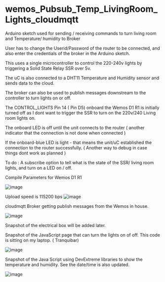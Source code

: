 # wemos_Pubsub_Temp_LivingRoom_Lights_cloudmqtt
Arduino sketch used for sending / receiving commands to turn living room and Temperature/ humidity to Broker

User has to change the Userid/Password of the router to be connected, and also enter the credentials of the broker in the Arduino sketch.

This uses a single microcontroller to control the 220-240v lights by triggering a Solid State Relay SSR over 5v.

The uC is also connected to a DHT11 Temperature and Humidity sensor and sends data to the cloud.

The broker can also be used to publish messages downstream to the controller to turn lights on or off.

The CONTROL_LIGHTS Pin 14 ( Pin D5) onboard the Wemos D1 R1 is initially turned off as I dont want to trigger the SSR to turn on the 220v/240 Living room lights on.

The onboard LED is off until the unit connects to the router ( another indicator that the connection is not done when connected )

If the onboard-blue LED is light - that means the unit/uC established the connection to the router successfully. ( Another way to debug in case things dont work as planned )

To do :
A subscribe option to tell what is the state of the SSR/ living room lights, and turn on a LED on / off.
 



Compile Parameters for Wemos D1 R1

![image](https://user-images.githubusercontent.com/14288989/178680412-45afd241-ef33-40b8-9d33-046d9b927726.png)


Upload speed is 115200 bps
![image](https://user-images.githubusercontent.com/14288989/178680481-ff98344b-752d-4b0f-ac5c-d80d949e5b58.png)

cloudmqtt Broker getting publish messages from the Wemos in house.

![image](https://user-images.githubusercontent.com/14288989/178680605-bc494a93-e8e9-4d92-bb8a-e06403d8019a.png)


Snapshot of the electrical box will be added later.



Snapshot of the JavaScript page that can turn the lights on of off. This code is sitting on my laptop. ( Tranquibar)

![image](https://user-images.githubusercontent.com/14288989/178681289-6c2fa9bb-3e99-44c2-a94a-96cd38023c12.png)

Snapshot of the Java Script using DevExtreme libraries to show the temperature and humidity.  See the date/time is also updated.

![image](https://user-images.githubusercontent.com/14288989/178681539-3e081ee9-b753-489a-b194-7b568f72e3f6.png)

